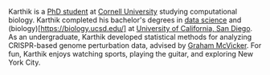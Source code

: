 Karthik is a [PhD student](https://compbio.triiprograms.org/) at [Cornell University](https://www.cornell.edu/)
studying computational biology. Karthik completed his bachelor's degrees in 
[data science](https://datascience.ucsd.edu/) and (biology)[https://biology.ucsd.edu/] at 
[University of California, San Diego](https://ucsd.edu/). As an undergraduate,
Karthik developed statistical methods for analyzing CRISPR-based genome perturbation data, advised by 
[Graham McVicker](https://mcvicker.salk.edu/). For fun, Karthik enjoys watching sports,
playing the guitar, and exploring New York City.
